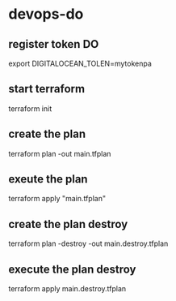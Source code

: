 # devops-do

## register token DO
export DIGITALOCEAN_TOLEN=mytokenpa

## start terraform
terraform init

## create the plan
terraform plan -out main.tfplan

## exeute the plan
terraform apply "main.tfplan"

## create the plan destroy
terraform plan -destroy -out main.destroy.tfplan

## execute the plan destroy
terraform apply main.destroy.tfplan